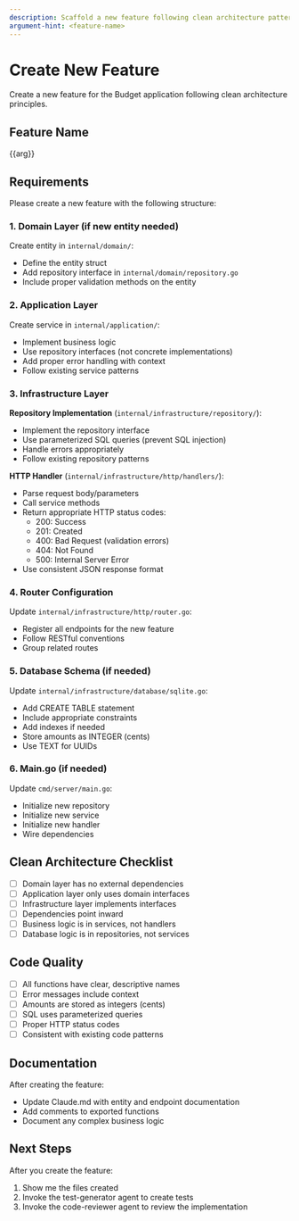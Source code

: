 ```yaml
---
description: Scaffold a new feature following clean architecture patterns
argument-hint: <feature-name>
---
```


# Create New Feature

Create a new feature for the Budget application following clean architecture principles.

## Feature Name
{{arg}}

## Requirements

Please create a new feature with the following structure:

### 1. Domain Layer (if new entity needed)
Create entity in `internal/domain/`:
- Define the entity struct
- Add repository interface in `internal/domain/repository.go`
- Include proper validation methods on the entity

### 2. Application Layer
Create service in `internal/application/`:
- Implement business logic
- Use repository interfaces (not concrete implementations)
- Add proper error handling with context
- Follow existing service patterns

### 3. Infrastructure Layer

**Repository Implementation** (`internal/infrastructure/repository/`):
- Implement the repository interface
- Use parameterized SQL queries (prevent SQL injection)
- Handle errors appropriately
- Follow existing repository patterns

**HTTP Handler** (`internal/infrastructure/http/handlers/`):
- Parse request body/parameters
- Call service methods
- Return appropriate HTTP status codes:
  - 200: Success
  - 201: Created
  - 400: Bad Request (validation errors)
  - 404: Not Found
  - 500: Internal Server Error
- Use consistent JSON response format

### 4. Router Configuration
Update `internal/infrastructure/http/router.go`:
- Register all endpoints for the new feature
- Follow RESTful conventions
- Group related routes

### 5. Database Schema (if needed)
Update `internal/infrastructure/database/sqlite.go`:
- Add CREATE TABLE statement
- Include appropriate constraints
- Add indexes if needed
- Store amounts as INTEGER (cents)
- Use TEXT for UUIDs

### 6. Main.go (if needed)
Update `cmd/server/main.go`:
- Initialize new repository
- Initialize new service
- Initialize new handler
- Wire dependencies

## Clean Architecture Checklist

- [ ] Domain layer has no external dependencies
- [ ] Application layer only uses domain interfaces
- [ ] Infrastructure layer implements interfaces
- [ ] Dependencies point inward
- [ ] Business logic is in services, not handlers
- [ ] Database logic is in repositories, not services

## Code Quality

- [ ] All functions have clear, descriptive names
- [ ] Error messages include context
- [ ] Amounts are stored as integers (cents)
- [ ] SQL uses parameterized queries
- [ ] Proper HTTP status codes
- [ ] Consistent with existing code patterns

## Documentation

After creating the feature:
- Update Claude.md with entity and endpoint documentation
- Add comments to exported functions
- Document any complex business logic

## Next Steps

After you create the feature:
1. Show me the files created
2. Invoke the test-generator agent to create tests
3. Invoke the code-reviewer agent to review the implementation
